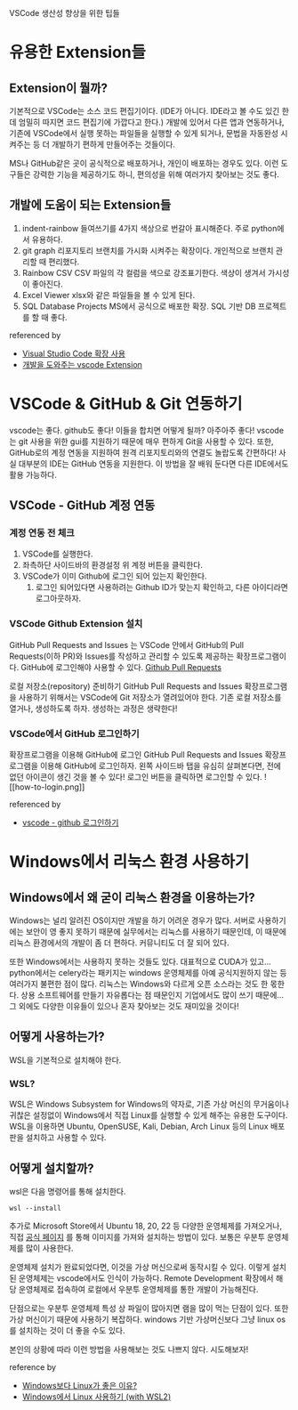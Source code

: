 VSCode 생산성 향상을 위한 팁들

# 유용한 Extension들

## Extension이 뭘까?
기본적으로 VSCode는 소스 코드 편집기이다. (IDE가 아니다. IDE라고 볼 수도 있긴 한데 엄밀히 따지면 코드 편집기에 가깝다고 한다.)
개발에 있어서 다른 앱과 연동하거나, 기존에 VSCode에서 실행 못하는 파일들을 실행할 수 있게 되거나, 문법을 자동완성 시켜주는 등 더 개발하기 편하게 만들어주는 것들이다.

MS나 GitHub같은 곳이 공식적으로 배포하거나, 개인이 배포하는 경우도 있다.
이런 도구들은 강력한 기능을 제공하기도 하니, 편의성을 위해 여러가지 찾아보는 것도 좋다.

## 개발에 도움이 되는 Extension들

1. indent-rainbow
   들여쓰기를 4가지 색상으로 번갈아 표시해준다. 주로 python에서 유용하다.
2. git graph
   리포지토리 브랜치를 가시화 시켜주는 확장이다.
   개인적으로 브랜치 관리할 때 편리했다.
3. Rainbow CSV
   CSV 파일의 각 컬럼을 색으로 강조표기한다.
   색상이 생겨서 가시성이 좋아진다.
4. Excel Viewer
   xlsx와 같은 파일들을 볼 수 있게 된다.
5. SQL Database Projects
   MS에서 공식으로 배포한 확장.
   SQL 기반 DB 프로젝트를 할 때 좋다.


referenced by
- [Visual Studio Code 확장 사용](https://learn.microsoft.com/ko-kr/power-pages/configure/vs-code-extension)
- [개발을 도와주는 vscode Extension](https://medium.com/@supersexy/vscode-extension-d00a8d2a0409)

# VSCode & GitHub & Git 연동하기
vscode는 좋다. github도 좋다!
이들을 합치면 어떻게 될까? 아주아주 좋다!
vscode는 git 사용을 위한 gui를 지원하기 때문에 매우 편하게 Git을 사용할 수 있다. 또한, GitHub로의 계정 연동을 지원하여 원격 리포지토리와의 연결도 놀랍도록 간편하다!
사실 대부분의 IDE는 GitHub 연동을 지원한다. 이 방법을 잘 배워 둔다면 다른 IDE에서도 활용 가능하다.

## VSCode - GitHub 계정 연동
### 계정 연동 전 체크
1. VSCode를 실행한다.
2. 좌측하단 사이드바의 환경설정 위 계정 버튼을 클릭한다.
3. VSCode가 이미 Github에 로그인 되어 있는지 확인한다.
	1. 로그인 되어있다면 사용하려는 Github ID가 맞는지 확인하고, 다른 아이디라면 로그아웃하자.

### VSCode Github Extension 설치
GitHub Pull Requests and Issues 는 VSCode 안에서 GitHub의 Pull Requests(이하 PR)와 Issues를 작성하고 관리할 수 있도록 제공하는 확장프로그램이다. GitHub에 로그인해야 사용할 수 있다.
[Github Pull Requests](https://marketplace.visualstudio.com/items?itemName=GitHub.vscode-pull-request-github)

로컬 저장소(repository) 준비하기
GitHub Pull Requests and Issues 확장프로그램을 사용하기 위해서는 VSCode에 Git 저장소가 열려있어야 한다. 기존 로컬 저장소를 열거나, 생성하도록 하자.
생성하는 과정은 생략한다!

### VSCode에서 GitHub 로그인하기
확장프로그램을 이용해 GitHub에 로그인
GitHub Pull Requests and Issues 확장프로그램을 이용해 GitHub에 로그인하자.
왼쪽 사이드바 탭을 유심히 살펴본다면, 전에 없던 아이콘이 생긴 것을 볼 수 있다!
로그인 버튼을 클릭하면 로그인할 수 있다.
![[how-to-login.png]]


referenced by
- [vscode - github 로그인하기](https://usingu.co.kr/frontend/vscode/vscode-github-%EB%A1%9C%EA%B7%B8%EC%9D%B8%ED%95%98%EA%B8%B0/)

# Windows에서 리눅스 환경 사용하기
## Windows에서 왜 굳이 리눅스 환경을 이용하는가?
Windows는 널리 알려진 OS이지만 개발을 하기 어려운 경우가 많다.
서버로 사용하기에는 보안이 영 좋지 못하기 때문에 실무에서는 리눅스를 사용하기 때문인데, 이 때문에 리눅스 환경에서의 개발이 좀 더 편하다. 커뮤니티도 더 잘 되어 있다.

또한 Windows에서는 사용하지 못하는 것들도 있다. 대표적으로 CUDA가 있고... python에서는 celery라는 패키지는 windows 운영체제를 아예 공식지원하지 않는 등 여러가지 불편한 점이 많다.
리눅스는 Windows와 다르게 오픈 소스라는 것도 한 몫한다. 상용 소프트웨어를 만들기 자유롭다는 점 때문인지 기업에서도 많이 쓰기 때문에...
그 외에도 다양한 이유들이 있으나 혼자 찾아보는 것도 재미있을 것이다!

## 어떻게 사용하는가?
WSL을 기본적으로 설치해야 한다.

### WSL?
WSL은 Windows Subsystem for Windows의 약자로, 기존 가상 머신의 무거움이나 귀찮은 설정없이 Windows에서 직접 Linux를 실행할 수 있게 해주는 유용한 도구이다. WSL을 이용하면 Ubuntu, OpenSUSE, Kali, Debian, Arch Linux 등의 Linux 배포판을 설치하고 사용할 수 있다.

## 어떻게 설치할까?

wsl은 다음 명령어를 통해 설치한다.

```
wsl --install
```

추가로 Microsoft Store에서 Ubuntu 18, 20, 22 등 다양한 운영체제를 가져오거나, 직접 [공식 페이지](https://releases.ubuntu.com/focal/) 를 통해 이미지를 가져와 설치하는 방법이 있다.
보통은 우분투 운영체제를 많이 사용한다.

운영체제 설치가 완료되었다면, 이것을 가상 머신으로써 동작시킬 수 있다.
이렇게 설치된 운영체제는 vscode에서도 인식이 가능하다. Remote Development 확장에서 해당 운영체제로 접속하여 로컬에서 우분투 운영체제를 통한 개발이 가능해진다.

단점으로는 우분투 운영체제 특성 상 파일이 많아지면 램을 많이 먹는 단점이 있다. 또한 가상 머신이기 때문에 사용하기 복잡하다. windows 기반 가상머신보다 그냥 linux os를 설치하는 것이 더 좋을 수도 있다.

본인의 상황에 따라 이런 방법을 사용해보는 것도 나쁘지 않다. 시도해보자!

reference by
- [Windows보다 Linux가 좋은 이유?](https://velog.io/@ring-h/Windows%EB%B3%B4%EB%8B%A4-Linux%EA%B0%80-%EC%A2%8B%EC%9D%80-%EC%9D%B4%EC%9C%A0)
- [Windows에서 Linux 사용하기 (with WSL2)](https://velog.io/@jskim/Windows%EC%97%90%EC%84%9C-Linux-%EC%82%AC%EC%9A%A9%ED%95%98%EA%B8%B0-with-WSL2)



